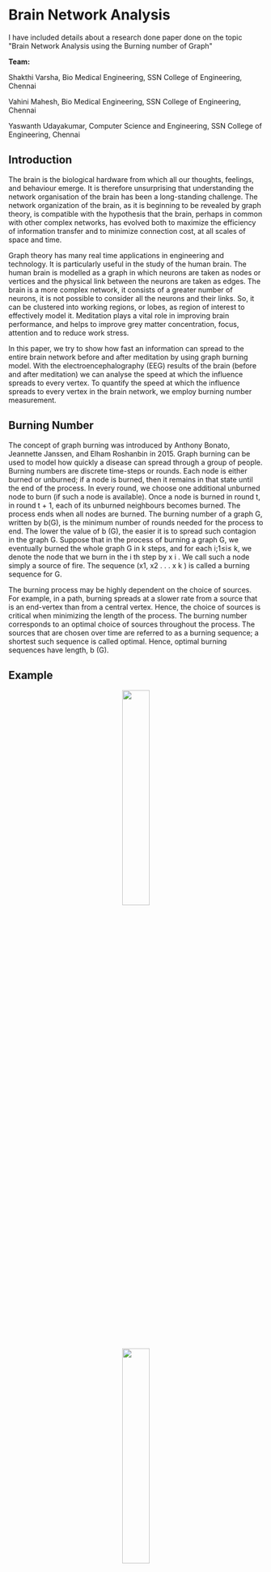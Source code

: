# Brain Network Analysis
I have included details about a research done paper done on the topic "Brain Network Analysis using the Burning number of Graph"

**Team:** 

Shakthi Varsha, Bio Medical Engineering, SSN College of Engineering, Chennai

Vahini Mahesh, Bio Medical Engineering, SSN College of Engineering, Chennai

Yaswanth Udayakumar, Computer Science and Engineering, SSN College of Engineering, Chennai

## Introduction
The brain is the biological hardware from which all our thoughts, feelings, and behaviour
emerge. It is therefore unsurprising that understanding the network organisation of the
brain has been a long-standing challenge. The network organization of the brain, as it is
beginning to be revealed by graph theory, is compatible with the hypothesis that the
brain, perhaps in common with other complex networks, has evolved both to maximize
the efficiency of information transfer and to minimize connection cost, at all scales of
space and time.

Graph theory has many real time applications in engineering and technology. It is
particularly useful in the study of the human brain. The human brain is modelled as a
graph in which neurons are taken as nodes or vertices and the physical link between the
neurons are taken as edges. The brain is a more complex network, it consists of a greater
number of neurons, it is not possible to consider all the neurons and their links. So, it can
be clustered into working regions, or lobes, as region of interest to effectively model it.
Meditation plays a vital role in improving brain performance, and helps to improve grey
matter concentration, focus, attention and to reduce work stress.

In this paper, we try to show how fast an information can spread to the entire brain
network before and after meditation by using graph burning model. With the
electroencephalography (EEG) results of the brain (before and after meditation) we can
analyse the speed at which the influence spreads to every vertex. To quantify the speed at
which the influence spreads to every vertex in the brain network, we employ burning
number measurement.

## Burning Number
The concept of graph burning was introduced by Anthony Bonato, Jeannette Janssen, and
Elham Roshanbin in 2015. Graph burning can be used to model how quickly a disease
can spread through a group of people. Burning numbers are discrete time-steps or rounds.
Each node is either burned or unburned; if a node is burned, then it remains in that state
until the end of the process. In every round, we choose one additional unburned node to
burn (if such a node is available). Once a node is burned in round t, in round t + 1, each
of its unburned neighbours becomes burned. The process ends when all nodes are burned.
The burning number of a graph G, written by b(G), is the minimum number of rounds
needed for the process to end. The lower the value of b (G), the easier it is to spread such
contagion in the graph G. Suppose that in the process of burning a graph G, we
eventually burned the whole graph G in k steps, and for each i;1≤i≤ k, we denote the
node that we burn in the i th step by x i . We call such a node simply a source of fire. The
sequence (x1, x2 . . . x k ) is called a burning sequence for G.

The burning process may be highly dependent on the choice of sources. For example, in a
path, burning spreads at a slower rate from a source that is an end-vertex than from a
central vertex. Hence, the choice of sources is critical when minimizing the length of the
process. The burning number corresponds to an optimal choice of sources throughout the
process. The sources that are chosen over time are referred to as a burning sequence; a
shortest such sequence is called optimal. Hence, optimal burning sequences have length,
b (G).

## Example
<p align="center" width="100%">
    <img width="33%" src="https://user-images.githubusercontent.com/68239314/151661481-d693efa7-7910-40cd-ad97-8da3961ad3b5.png">
</p>

<p align="center" width="100%">
    <img width="33%" src="https://user-images.githubusercontent.com/68239314/151661506-0008d91e-5439-4773-81bf-a1f82c9c7929.png">
</p>

<p align="center" width="100%">
    <img width="33%" src="https://user-images.githubusercontent.com/68239314/151661564-faac8626-cb88-4793-9156-a8848779ddc3.png">
</p>

<p align="center" width="100%">
    <img width="33%" src="https://user-images.githubusercontent.com/68239314/151661586-a39ae18b-035e-4fe8-bf18-ecdfb77cbe56.png">
</p>

<p align="center" width="100%">
    <img width="33%" src="https://user-images.githubusercontent.com/68239314/151661601-c51e2165-e043-4aac-a9bf-f2445672af13.png">
</p>

<p align="center" width="100%">
    <img width="33%" src="https://user-images.githubusercontent.com/68239314/151661622-d56b9a4b-a316-4cd8-ad14-fd4a6183089d.png">
</p>

## Properties of Burning Number
- If G is a graph and v is a node of G, then the eccentricity of v is defined as Max
{d (v, u): u V (G)}. The radius of G is the minimum eccentricity over the set of
all nodes in G. The centre of G consists of the nodes in G with minimum
eccentricity. Given a positive integer k, the k-th closed neighbourhood of v is
defined to be the set {u V (G): d (u, v) ≤ k} and is denoted by Nk [v]. N1 [v]
denotes N[v].
- Suppose that (x1, x2 . . . xk), where k ≥ 3, is a burning sequence for a given graph
G. For 1 ≤ i ≤ k, the fire spread from xi will burn only all the nodes within
distance k - i from xi by the end of the k-th step. On the other hand, every node v
V (G) must be either a source of fire, or burned from at least one of the sources of
fire by the end of the k-th step.
- In other words, any node of G that is not a source of fire must be an element of N
k-i [xi], for some 1 ≤ i ≤ k. Therefore, we can see that (x1, x2 . . . xk) forms a
burning sequence for G if and only if the following set equation holds:
Nk-1 [x1] Nk-2 [x2] ∪ . . . ∪ N0 [xk] = V (G)

## Purpose of the research
The human brain is a network where different parts/nodes of the brain are connected to each other. We had researched on the effects of meditation in the brain network.

EEG values were taken from the brain befoe and after meditation and a graph of the network was produced. The the burnning times of each graph was calculated and it was proven that meditation helps information to pass on faster in the brain as the burning number is less. The burning number was calculated using an algorithm which was then implemented into code using Python 3.0 and the results were confirmed using the code.

This research in the end helped us prove that meditation is in fact very helpful for humans as it helps information flow faster in our brain. 

Thank you for spending your valuable time reading about the subject of our paper!

**Disclaimer:** For privacy reasons, the algorithm of the code cannot be released publicly and so are the other parts of the paper.
